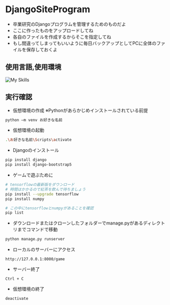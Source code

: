 # DjangoSiteProgram

- 卒業研究のDjangoプログラムを管理するためのものだよ
- ここに作ったものをアップロードしてね
- 各自のファイルを作成するからそこを指定してね
- もし間違ってしまってもいいように毎日バックアップとしてPCに全体のファイルを保存しておくよ

## 使用言語,使用環境
![My Skills](https://skillicons.dev/icons?i=js,jquery,html,css,bootstrap,sqlite,py,tensorflow,django,md,vscode,github)

## 実行確認
- 仮想環境の作成
  ※Pythonがあらかじめインストールされている前提
~~~bash
python –m venv お好きな名前
~~~
- 仮想環境の起動
~~~bash
.\お好きな名前\Scripts\activate
~~~
- Djangoのインストール
~~~bash
pip install django
pip install django-bootstrap5
~~~
- ゲームで遊ぶために  
~~~bash
# tensorflowの最新版をダウンロード
# 時間はかかるので紅茶を飲んで待ちましょう
pip install --upgrade tensorflow
pip install numpy

# この中にtensorflowとnumpyがあることを確認
pip list
~~~
- ダウンロードまたはクローンしたフォルダーでmanage.pyがあるディレクトリまでコマンドで移動
~~~bash
python manage.py runserver
~~~
- ローカルのサーバーにアクセス
~~~
http://127.0.0.1:8000/game
~~~
- サーバー終了
~~~
Ctrl + C
~~~
- 仮想環境の終了
~~~bash
deactivate
~~~
